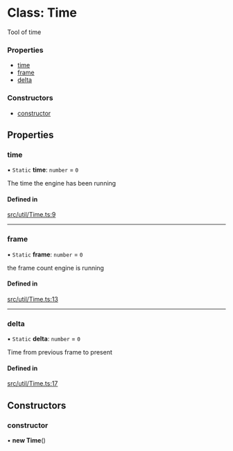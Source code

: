 # Class: Time

Tool of time

### Properties

- [time](Time.md#time)
- [frame](Time.md#frame)
- [delta](Time.md#delta)

### Constructors

- [constructor](Time.md#constructor)

## Properties

### time

▪ `Static` **time**: `number` = `0`

The time the engine has been running

#### Defined in

[src/util/Time.ts:9](https://github.com/Orillusion/orillusion/blob/main/src/util/Time.ts#L9)

___

### frame

▪ `Static` **frame**: `number` = `0`

the frame count engine is running

#### Defined in

[src/util/Time.ts:13](https://github.com/Orillusion/orillusion/blob/main/src/util/Time.ts#L13)

___

### delta

▪ `Static` **delta**: `number` = `0`

Time from previous frame to present

#### Defined in

[src/util/Time.ts:17](https://github.com/Orillusion/orillusion/blob/main/src/util/Time.ts#L17)

## Constructors

### constructor

• **new Time**()
